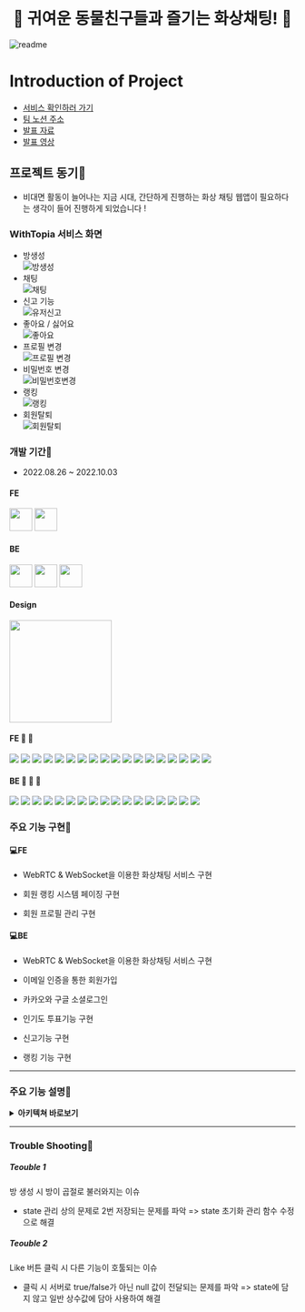 <h1 style="text-align: center;">🌿 귀여운 동물친구들과 즐기는 화상채팅! 🌿</h1>

![readme](https://user-images.githubusercontent.com/103446802/193404269-46b95337-a95d-4120-9b4a-d6cf9034998b.jpg)

# Introduction of Project
 - [서비스 확인하러 가기](https://warmwinter.co.kr)
 - [팀 노션 주소](https://www.notion.so/WITHTOPIA-WITHTO-61cf100aa57f4f9ba7b0a161416915f8)
 - [발표 자료](https://docs.google.com/presentation/d/1lvsxPbOU7NUqNDmwWI6aHbP1O1ZOVq4g-PZD5NGICVM/edit?usp=sharing)
 - [발표 영상](https://www.youtube.com/watch?v=rjlHIKMyEDw)
## 프로젝트 동기📍
 - 비대면 활동이 늘어나는 지금 시대, 간단하게 진행하는 화상 채팅 웹앱이 필요하다는 생각이 들어 진행하게 되었습니다 !

### WithTopia 서비스 화면
- 방생성
  <br/>
  ![방생성](https://user-images.githubusercontent.com/79622280/194699492-65a1dccc-9f61-4be9-a639-dfb7c7299be0.gif)
  <br/>
- 채팅
  <br/>
  ![채팅](https://user-images.githubusercontent.com/79622280/194699390-056fe693-df23-47e1-8d75-5c32bf4e3a02.gif)
  <br/>
- 신고 기능
  <br/>
  ![유저신고](https://user-images.githubusercontent.com/79622280/194699415-14bfe333-59c9-43f7-86f1-820e79a6c1b0.gif)
  <br/>
- 좋아요 / 싫어요
  <br/>
  ![좋아요](https://user-images.githubusercontent.com/79622280/194699402-ce80b46b-1ecd-4401-a089-df3e8bc50db2.gif)
  <br/>
- 프로필 변경
  <br/>
  ![프로필 변경](https://user-images.githubusercontent.com/79622280/194699511-c3eaf850-cd91-428b-9511-a995228bbdb6.gif)
  <br/>
- 비밀번호 변경
  <br/>
  ![비밀번호변경](https://user-images.githubusercontent.com/79622280/194699520-d35ea28f-a298-4ab2-b6a1-bcaa89790914.gif)
  <br/>
- 랭킹
  <br/>
  ![랭킹](https://user-images.githubusercontent.com/79622280/194699503-51ba9419-3fe6-4785-a3a5-7e38a35ad54e.gif)
  <br/>
- 회원탈퇴
  <br/>
  ![회원탈퇴](https://user-images.githubusercontent.com/79622280/194699363-383f9cc3-f51f-4e9f-8b4b-795a6bfa29cd.gif)
  <br/>
### 개발 기간📍

- 2022.08.26 ~ 2022.10.03

#### FE
 <a href="https://github.com/hyunwung" target="_blank"><img height="40"  src="https://img.shields.io/static/v1?label=React&message=서현웅🍎 &color=61dafb&style=for-the-badge&>"/></a>
 <a href="https://github.com/Kim-wonder" target="_blank"><img height="40"  src="https://img.shields.io/static/v1?label=React&message=김혜진🥑 &color=61dafb&style=for-the-badge&>"/></a>
 
#### BE
 <a href="https://github.com/ckstn0225" target="_blank"><img height="40"  src="https://img.shields.io/static/v1?label=Spring&message=조원영🍋 &color=08CE5D&style=for-the-badge&>"/></a>
 <a href="https://github.com/neya0" target="_blank"><img height="40"  src="https://img.shields.io/static/v1?label=Spring&message=강지성🍊 &color=08CE5D&style=for-the-badge&>"/></a>
 <a href="https://github.com/picjoy" target="_blank"><img height="40"  src="https://img.shields.io/static/v1?label=Spring&message=강지영🍒 &color=08CE5D&style=for-the-badge&>"/></a>

#### Design 
<img width="180"  src="https://img.shields.io/static/v1?label=Design&message=정지현🥦 &color=FF7F50&style=for-the-badge&>"/></a>
<br />

#### **FE 🍎 🍇**
<p>
  <img src="https://img.shields.io/badge/JavaScript-F7DF1E?style=for-the-badge&logo=JavaScript&logoColor=black">
  <img src="https://img.shields.io/badge/React-61DAFB?style=for-the-badge&logo=React&logoColor=black">
  <img src="https://img.shields.io/badge/Create React App-09D3AC?style=for-the-badge&logo=Create React App&logoColor=black">
  <img src="https://img.shields.io/badge/Redux-764ABC?style=for-the-badge&logo=Redux&logoColor=white">
  <img src="https://img.shields.io/badge/Axios-5A29E4?style=for-the-badge&logo=Axios&logoColor=white">
  <img src="https://img.shields.io/badge/React Router-CA4245?style=for-the-badge&logo=React Router&logoColor=white">
  <img src="https://img.shields.io/badge/Yarn-2C8EBB?style=for-the-badge&logo=Yarn&logoColor=white">
  <img src="https://img.shields.io/badge/HTTPS-8BFCAB?style=for-the-badge&logo=HTTPS&logoColor=white">
  <img src="https://img.shields.io/badge/SASS-DB7093?style=for-the-badge&logo=SASS&logoColor=white">
  <img src="https://img.shields.io/badge/Visual Studio Code-007ACC?style=for-the-badge&logo=Visual Studio Code&logoColor=white">
  <img src="https://img.shields.io/badge/GitHub-121212?style=for-the-badge&logo=GitHub&logoColor=white">
  <img src="https://img.shields.io/badge/Figma-F24E1E?style=for-the-badge&logo=Figma&logoColor=white">
  <img src="https://img.shields.io/badge/Amazon S3-569A31?style=for-the-badge&logo=Amazon S3&logoColor=white">
  <img src="https://img.shields.io/badge/Cloud Front-FDC520?style=for-the-badge&logo=Cloud Front&logoColor=white">
  <img src="https://img.shields.io/badge/WebRTC-3F7CF6?style=for-the-badge&logo=WebRTC&logoColor=white">
  <img src="https://img.shields.io/badge/OPEN Vidu-3EF1AC?style=for-the-badge&logo=OPEN Vidu&logoColor=white">
  <img src="https://img.shields.io/badge/STOMP-313131?style=for-the-badge&logo=STOMP&logoColor=white">
  <img src="https://img.shields.io/badge/SockJS-313131?style=for-the-badge&logo=SockJS&logoColor=white">
</p>

#### **BE 🍋 🍊 🍒**
<p>
  <img src="https://img.shields.io/badge/Spring-A5E882?style=for-the-badge&logo=Spring&logoColor=black">
  <img src="https://img.shields.io/badge/Docker-76CBFD?style=for-the-badge&logo=Docker&logoColor=black">
  <img src="https://img.shields.io/badge/Intelli J-FA2C48?style=for-the-badge&logo=IntelliJS&logoColor=white">
  <img src="https://img.shields.io/badge/Amazon EC2-FDC959?style=for-the-badge&logo=Amazon EC2&logoColor=black">
  <img src="https://img.shields.io/badge/Amazon S3-569A31?style=for-the-badge&logo=Amazon S3&logoColor=white">
  <img src="https://img.shields.io/badge/Amazon RDS-547CFA?style=for-the-badge&logo=Amazon RDS&logoColor=white">
  <img src="https://img.shields.io/badge/Amazon ROUTER 53-FDD485?style=for-the-badge&logo=ROUTER 53r&logoColor=black">
  <img src="https://img.shields.io/badge/My SQL-FBBB5B?style=for-the-badge&logo=My SQL&logoColor=black">
  <img src="https://img.shields.io/badge/HTTPS-8BFCAB?style=for-the-badge&logo=HTTPS&logoColor=white">
  <img src="https://img.shields.io/badge/GitHub-121212?style=for-the-badge&logo=GitHub&logoColor=white">
  <img src="https://img.shields.io/badge/Git Action-0E0E0E?style=for-the-badge&logo=Git Action&logoColor=white">
  <img src="https://img.shields.io/badge/KURENTO-ECF79C?style=for-the-badge&logo=KURENTO&logoColor=black">
  <img src="https://img.shields.io/badge/Redis-F14C2E?style=for-the-badge&logo=Redis&logoColor=white">
  <img src="https://img.shields.io/badge/WebRTC-3F7CF6?style=for-the-badge&logo=WebRTC&logoColor=white">
  <img src="https://img.shields.io/badge/OPEN Vidu-3EF1AC?style=for-the-badge&logo=OPEN Vidu&logoColor=white">
  <img src="https://img.shields.io/badge/NGINX-19D982?style=for-the-badge&logo=NGINX&logoColor=black">
 <img src="https://img.shields.io/badge/AMAZON AWS-e61919?style=for-the-badge&logo=AMAZON AWS&logoColor=black">
</p>


### 주요 기능 구현📍
#### 💻**FE**

 - WebRTC & WebSocket을 이용한 화상채팅 서비스 구현

 - 회원 랭킹 시스템 페이징 구현

 - 회원 프로필 관리 구현



#### 💻**BE**

 - WebRTC & WebSocket을 이용한 화상채팅 서비스 구현
 
 - 이메일 인증을 통한 회원가입
 
 - 카카오와 구글 소셜로그인
 
 - 인기도 투표기능 구현 
 
 - 신고기능 구현
 
 - 랭킹 기능 구현
 

-----

### 주요 기능 설명📍
<details>
<summary> <b>아키텍쳐 바로보기</b> </summary>
  <img src="https://user-images.githubusercontent.com/103446802/194292784-61fc0f1c-7552-4f48-a2af-487fdfd70f90.jpeg"> 
</details>

----

### Trouble Shooting📍
##### Teouble 1
방 생성 시 방이 곱절로 불러와지는 이슈
- state 관리 상의 문제로 2번 저장되는 문제를 파악 => state 초기화 관리 함수 수정으로 해결

##### Teouble 2
Like 버튼 클릭 시 다른 기능이 호툴되는 이슈
- 클릭 시 서버로 true/false가 아닌 null 값이 전달되는 문제를 파악 => state에 담지 않고 일반 상수값에 담아 사용하여 해결
